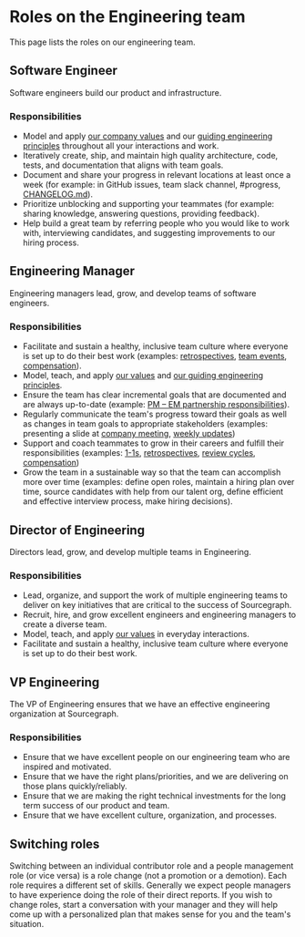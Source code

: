 # Roles on the Engineering team

This page lists the roles on our engineering team.

## Software Engineer

Software engineers build our product and infrastructure.

### Responsibilities

- Model and apply [our company values](../../company/values.md) and our [guiding engineering principles](index.md#guiding-principles) throughout all your interactions and work.
- Iteratively create, ship, and maintain high quality architecture, code, tests, and documentation that aligns with team goals.
- Document and share your progress in relevant locations at least once a week (for example: in GitHub issues, team slack channel, #progress, [CHANGELOG.md](https://github.com/sourcegraph/sourcegraph/blob/main/CHANGELOG.md)).
- Prioritize unblocking and supporting your teammates (for example: sharing knowledge, answering questions, providing feedback).
- Help build a great team by referring people who you would like to work with, interviewing candidates, and suggesting improvements to our hiring process.

## Engineering Manager

Engineering managers lead, grow, and develop teams of software engineers.

### Responsibilities

- Facilitate and sustain a healthy, inclusive team culture where everyone is set up to do their best work (examples: [retrospectives](../../retrospectives/index.md), [team events](../people-ops/travel.md#team-events), [compensation](../people-ops/compensation/index.md)).
- Model, teach, and apply [our values](../../../company/values.md) and [our guiding engineering principles](../index.md#guiding-principles).
- Ensure the team has clear incremental goals that are documented and are always up-to-date (example: [PM – EM partnership responsibilities](../product/roles/product_manager_engineering_manager_responsibilities.md)).
- Regularly communicate the team's progress toward their goals as well as changes in team goals to appropriate stakeholders (examples: presenting a slide at [company meeting](../communication/company_meeting.md), [weekly updates](engineering-management.md#status-updates))
- Support and coach teammates to grow in their careers and fulfill their responsibilities (examples: [1-1s](../leadership/1-1.md), [retrospectives](), [review cycles](https://about.sourcegraph.com/handbook/people-ops/review-cycles/index.md), [compensation](../people-ops/compensation/index.md))
- Grow the team in a sustainable way so that the team can accomplish more over time (examples: define open roles, maintain a hiring plan over time, source candidates with help from our talent org, define efficient and effective interview process, make hiring decisions).

## Director of Engineering

Directors lead, grow, and develop multiple teams in Engineering.

### Responsibilities

- Lead, organize, and support the work of multiple engineering teams to deliver on key initiatives that are critical to the success of Sourcegraph.
- Recruit, hire, and grow excellent engineers and engineering managers to create a diverse team.
- Model, teach, and apply [our values](../../../company/values.md) in everyday interactions.
- Facilitate and sustain a healthy, inclusive team culture where everyone is set up to do their best work.

## VP Engineering

The VP of Engineering ensures that we have an effective engineering organization at Sourcegraph.

### Responsibilities

- Ensure that we have excellent people on our engineering team who are inspired and motivated.
- Ensure that we have the right plans/priorities, and we are delivering on those plans quickly/reliably.
- Ensure that we are making the right technical investments for the long term success of our product and team.
- Ensure that we have excellent culture, organization, and processes.

## Switching roles

Switching between an individual contributor role and a people management role (or vice versa) is a role change (not a promotion or a demotion). Each role requires a different set of skills. Generally we expect people managers to have experience doing the role of their direct reports. If you wish to change roles, start a conversation with your manager and they will help come up with a personalized plan that makes sense for you and the team's situation.
